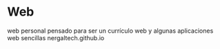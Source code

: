 # Web
web personal pensado para ser un currículo web y algunas aplicaciones web sencillas nergaltech.github.io
